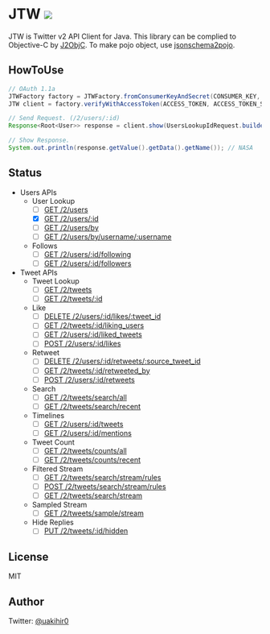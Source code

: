 # JTW [![](https://jitpack.io/v/uakihir0/jtw.svg)](https://jitpack.io/#uakihir0/jtw)

JTW is Twitter v2 API Client for Java. This library can be complied to Objective-C by [J2ObjC](https://developers.google.com/j2objc/).
To make pojo object, use [jsonschema2pojo](http://www.jsonschema2pojo.org/).

## HowToUse

```java
// OAuth 1.1a
JTWFactory factory = JTWFactory.fromConsumerKeyAndSecret(CONSUMER_KEY, CONSUMER_SECRET);
JTW client = factory.verifyWithAccessToken(ACCESS_TOKEN, ACCESS_TOKEN_SECRET);

// Send Request. (/2/users/:id)
Response<Root<User>> response = client.show(UsersLookupIdRequest.builder("11348282").build());

// Show Response.
System.out.println(response.getValue().getData().getName()); // NASA
```

## Status
<!-- - [ ] []() -->

- Users APIs
  - User Lookup
    - [ ] [GET /2/users](https://developer.twitter.com/en/docs/twitter-api/users/lookup/api-reference/get-users)
    - [x] [GET /2/users/:id](https://developer.twitter.com/en/docs/twitter-api/users/lookup/api-reference/get-users-id)
    - [ ] [GET /2/users/by](https://developer.twitter.com/en/docs/twitter-api/users/lookup/api-reference/get-users-by)
    - [ ] [GET /2/users/by/username/:username](https://developer.twitter.com/en/docs/twitter-api/users/lookup/api-reference/get-users-by-username-username)
  - Follows
    - [ ] [GET /2/users/:id/following](https://developer.twitter.com/en/docs/twitter-api/users/follows/api-reference/get-users-id-following)
    - [ ] [GET /2/users/:id/followers](https://developer.twitter.com/en/docs/twitter-api/users/follows/api-reference/get-users-id-followers)
  
- Tweet APIs
  - Tweet Lookup
    - [ ] [GET /2/tweets](https://developer.twitter.com/en/docs/twitter-api/tweets/lookup/api-reference/get-tweets)
    - [ ] [GET /2/tweets/:id](https://developer.twitter.com/en/docs/twitter-api/tweets/lookup/api-reference/get-tweets-id)
  - Like
    - [ ] [DELETE /2/users/:id/likes/:tweet_id](https://developer.twitter.com/en/docs/twitter-api/tweets/likes/api-reference/delete-users-id-likes-tweet_id)
    - [ ] [GET /2/tweets/:id/liking_users](https://developer.twitter.com/en/docs/twitter-api/tweets/likes/api-reference/get-tweets-id-liking_users)
    - [ ] [GET /2/users/:id/liked_tweets](https://developer.twitter.com/en/docs/twitter-api/tweets/likes/api-reference/get-users-id-liked_tweets)
    - [ ] [POST /2/users/:id/likes](https://developer.twitter.com/en/docs/twitter-api/tweets/likes/api-reference/post-users-id-likes)
  - Retweet
    - [ ] [DELETE /2/users/:id/retweets/:source_tweet_id](https://developer.twitter.com/en/docs/twitter-api/tweets/retweets/api-reference/delete-users-id-retweets-tweet_id)
    - [ ] [GET /2/tweets/:id/retweeted_by](https://developer.twitter.com/en/docs/twitter-api/tweets/retweets/api-reference/get-tweets-id-retweeted_by)
    - [ ] [POST /2/users/:id/retweets](https://developer.twitter.com/en/docs/twitter-api/tweets/retweets/api-reference/post-users-id-retweets)
  - Search
    - [ ] [GET /2/tweets/search/all](https://developer.twitter.com/en/docs/twitter-api/tweets/search/api-reference/get-tweets-search-all)
    - [ ] [GET /2/tweets/search/recent](https://developer.twitter.com/en/docs/twitter-api/tweets/search/api-reference/get-tweets-search-recent)
  - Timelines
    - [ ] [GET /2/users/:id/tweets](https://developer.twitter.com/en/docs/twitter-api/tweets/timelines/api-reference/get-users-id-tweets)
    - [ ] [GET /2/users/:id/mentions](https://developer.twitter.com/en/docs/twitter-api/tweets/timelines/api-reference/get-users-id-mentions)
  - Tweet Count
    - [ ] [GET /2/tweets/counts/all](https://developer.twitter.com/en/docs/twitter-api/tweets/counts/api-reference/get-tweets-counts-all)
    - [ ] [GET /2/tweets/counts/recent](https://developer.twitter.com/en/docs/twitter-api/tweets/counts/api-reference/get-tweets-counts-recent)
  - Filtered Stream
    - [ ] [GET /2/tweets/search/stream/rules](https://developer.twitter.com/en/docs/twitter-api/tweets/filtered-stream/api-reference/get-tweets-search-stream-rules)
    - [ ] [POST /2/tweets/search/stream/rules](https://developer.twitter.com/en/docs/twitter-api/tweets/filtered-stream/api-reference/post-tweets-search-stream-rules)
    - [ ] [GET /2/tweets/search/stream](https://developer.twitter.com/en/docs/twitter-api/tweets/filtered-stream/api-reference/get-tweets-search-stream)
  - Sampled Stream
    - [ ] [GET /2/tweets/sample/stream](https://developer.twitter.com/en/docs/twitter-api/tweets/sampled-stream/api-reference/get-tweets-sample-stream)
  - Hide Replies
    - [ ] [PUT /2/tweets/:id/hidden](https://developer.twitter.com/en/docs/twitter-api/tweets/hide-replies/api-reference/put-tweets-id-hidden)
    
## License

MIT

## Author

Twitter: [@uakihir0](https://twitter.com/uakihir0)
